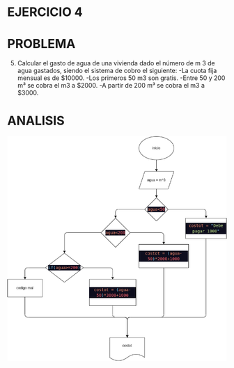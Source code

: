 # EJERCICIO 4

# PROBLEMA
5. Calcular el gasto de agua de una vivienda dado el número de m 3 de agua
gastados, siendo el sistema de cobro el siguiente:
-La cuota fija mensual es de $10000.
-Los primeros 50 m3 son gratis.
-Entre 50 y 200 m³ se cobra el m3 a $2000.
-A partir de 200 m³ se cobra el m3 a $3000.

# ANALISIS
![](diagram.png)